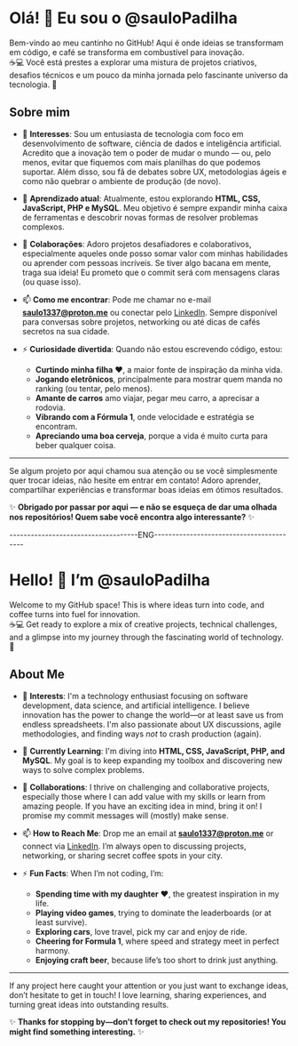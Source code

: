 # Olá! 👋 Eu sou o @sauloPadilha

Bem-vindo ao meu cantinho no GitHub! Aqui é onde ideias se transformam em código, e café se transforma em combustível para inovação.  
☕💻 Você está prestes a explorar uma mistura de projetos criativos, desafios técnicos e um pouco da minha jornada pelo fascinante universo da tecnologia. 🚀

## Sobre mim
- 👀 **Interesses**: Sou um entusiasta de tecnologia com foco em desenvolvimento de software, ciência de dados e inteligência artificial. Acredito que a inovação tem o poder de mudar o mundo — ou, pelo menos, evitar que fiquemos com mais planilhas do que podemos suportar. Além disso, sou fã de debates sobre UX, metodologias ágeis e como não quebrar o ambiente de produção (de novo).

- 🌱 **Aprendizado atual**: Atualmente, estou explorando **HTML, CSS, JavaScript, PHP e MySQL**. Meu objetivo é sempre expandir minha caixa de ferramentas e descobrir novas formas de resolver problemas complexos.

- 💞️ **Colaborações**: Adoro projetos desafiadores e colaborativos, especialmente aqueles onde posso somar valor com minhas habilidades ou aprender com pessoas incríveis. Se tiver algo bacana em mente, traga sua ideia! Eu prometo que o commit será com mensagens claras (ou quase isso).

- 📫 **Como me encontrar**: Pode me chamar no e-mail **saulo1337@proton.me** ou conectar pelo [LinkedIn](https://www.linkedin.com/in/saulo-gabriel-55b080306/?originalSubdomain=br). Sempre disponível para conversas sobre projetos, networking ou até dicas de cafés secretos na sua cidade.

- ⚡ **Curiosidade divertida**: Quando não estou escrevendo código, estou:
  - **Curtindo minha filha** ❤️, a maior fonte de inspiração da minha vida.
  - **Jogando eletrônicos**, principalmente para mostrar quem manda no ranking (ou tentar, pelo menos).
  - **Amante de carros** amo viajar, pegar meu carro, a aprecisar a rodovia.
  - **Vibrando com a Fórmula 1**, onde velocidade e estratégia se encontram.
  - **Apreciando uma boa cerveja**, porque a vida é muito curta para beber qualquer coisa.
  
---

Se algum projeto por aqui chamou sua atenção ou se você simplesmente quer trocar ideias, não hesite em entrar em contato! Adoro aprender, compartilhar experiências e transformar boas ideias em ótimos resultados.

✨ **Obrigado por passar por aqui — e não se esqueça de dar uma olhada nos repositórios! Quem sabe você encontra algo interessante?** ✨

------------------------------------ENG-----------------------------------------

# Hello! 👋 I’m @sauloPadilha

Welcome to my GitHub space! This is where ideas turn into code, and coffee turns into fuel for innovation.  
☕💻 Get ready to explore a mix of creative projects, technical challenges, and a glimpse into my journey through the fascinating world of technology. 🚀

## About Me
- 👀 **Interests**: I'm a technology enthusiast focusing on software development, data science, and artificial intelligence. I believe innovation has the power to change the world—or at least save us from endless spreadsheets. I'm also passionate about UX discussions, agile methodologies, and finding ways *not* to crash production (again).

- 🌱 **Currently Learning**: I'm diving into **HTML, CSS, JavaScript, PHP, and MySQL**. My goal is to keep expanding my toolbox and discovering new ways to solve complex problems.

- 💞️ **Collaborations**: I thrive on challenging and collaborative projects, especially those where I can add value with my skills or learn from amazing people. If you have an exciting idea in mind, bring it on! I promise my commit messages will (mostly) make sense.

- 📫 **How to Reach Me**: Drop me an email at **saulo1337@proton.me** or connect via [LinkedIn](https://www.linkedin.com/in/saulo-gabriel-55b080306/?originalSubdomain=br). I’m always open to discussing projects, networking, or sharing secret coffee spots in your city.

- ⚡ **Fun Facts**: When I’m not coding, I’m:
  - **Spending time with my daughter** ❤️, the greatest inspiration in my life.
  - **Playing video games**, trying to dominate the leaderboards (or at least survive).
  - **Exploring cars**, love travel, pick my car and enjoy de ride.
  - **Cheering for Formula 1**, where speed and strategy meet in perfect harmony.
  - **Enjoying craft beer**, because life’s too short to drink just anything.

---

If any project here caught your attention or you just want to exchange ideas, don’t hesitate to get in touch! I love learning, sharing experiences, and turning great ideas into outstanding results.

✨ **Thanks for stopping by—don’t forget to check out my repositories! You might find something interesting.** ✨
